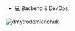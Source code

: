 - 💻 Backend & DevOps.

<p>&nbsp;<img align="left" src="https://github-readme-stats.vercel.app/api?username=dmytrodemianchuk&show_icons=true&hide_title=true" alt="dmytrodemianchuk" /></p>
